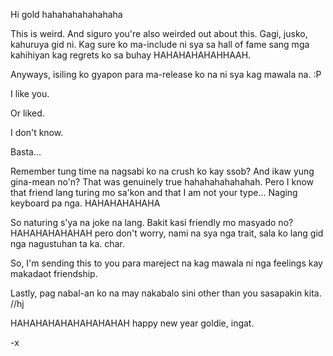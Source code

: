 Hi gold hahahahahahahaha

This is weird. 
And siguro you're also weirded out about this. 
Gagi, jusko, kahuruya gid ni.
Kag sure ko ma-include ni sya sa hall of fame sang mga kahihiyan kag regrets ko sa buhay HAHAHAHAHAHHAAH.

Anyways, isiling ko gyapon para ma-release ko na ni sya kag mawala na. :P


I like you.


Or liked.


I don't know.


Basta... 


Remember tung time na nagsabi ko na crush ko kay ssob?
And ikaw yung gina-mean no'n?
That was genuinely true hahahahahahahah.
Pero I know that friend lang turing mo sa'kon and that I am not your type...
Naging keyboard pa nga. HAHAHAHAHAHA

So naturing s'ya na joke na lang.
Bakit kasi friendly mo masyado no?
HAHAHAHAHAHAH pero don't worry, nami na sya nga trait, sala ko lang gid nga nagustuhan ta ka. char.

So, I'm sending this to you para mareject na kag mawala ni nga feelings kay makadaot friendship. 

Lastly, pag nabal-an ko na may nakabalo sini other than you sasapakin kita. //hj

HAHAHAHAHAHAHAHAHAH happy new year goldie, ingat.

-x 

